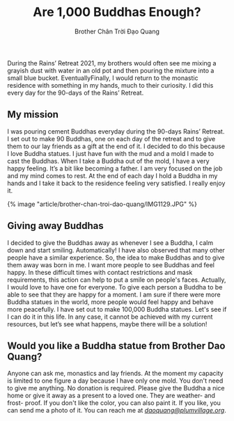 ﻿---
title: Are 1,000 Buddhas Enough? 
author: Brother Chân Trời Đạo Quang 
---

During the Rains’ Retreat 2021, my brothers would often see me mixing a grayish dust with water in an old pot and then pouring the mixture into a small blue bucket. EventuallyFinally, I would return to the monastic residence with something in my hands, much to their curiosity. I did this every day for the 90-days of the Rains’ Retreat.

## My mission

I was pouring cement Buddhas everyday during the 90-days Rains’ Retreat. I set out to make 90 Buddhas, one on each day of the retreat and to give them to our lay friends as a gift at the end of it. I decided to do this because I love Buddha statues. I just have fun with the mud and a mold I made to cast the Buddhas. When I take a Buddha out of the mold, I have a very happy feeling. It’s a bit like becoming a father. I am very focused on the job and my mind comes to rest. At the end of each day I hold a Buddha in my hands and I take it back to the residence feeling very satisfied. I really enjoy it.

{% image "article/brother-chan-troi-dao-quang/IMG1129.JPG" %}

## Giving away Buddhas

I decided to give the Buddhas away as whenever I see a Buddha, I calm down and start smiling. Automatically! I have also observed that many other people have a similar experience. So, the idea to make Buddhas and to give them away was born in me. I want more people to see Buddhas and feel happy. In these difficult times with contact restrictions and mask requirements, this action can help to put a smile on people's faces. Actually, I would love to have one for everyone. To give each person a Buddha to be able to see that they are happy for a moment. I am sure if there were more Buddha statues in the world, more people would feel happy and behave more peacefully. I have set out to make 100,000 Buddha statues. Let's see if I can do it in this life. In any case, it cannot be achieved with my current resources, but let’s see what happens, maybe there will be a solution!

## Would you like a Buddha statue from Brother Dao Quang?

<!-- Is it a good idea to put his email address in? -->

Anyone can ask me, monastics and lay friends. At the moment my capacity is limited to one figure a day because I have only one mold. You don't need to give me anything. No donation is required. Please give the Buddha a nice home or give it away as a present to a loved one. They are weather- and frost- proof. If you don't like the color, you can also paint it. If you like, you can send me a photo of it. You can reach me at *daoquang@plumvillage.org*.
